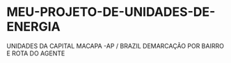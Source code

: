# MEU-PROJETO-DE-UNIDADES-DE-ENERGIA
UNIDADES DA CAPITAL MACAPA -AP / BRAZIL
DEMARCAÇÃO POR BAIRRO E ROTA DO AGENTE
